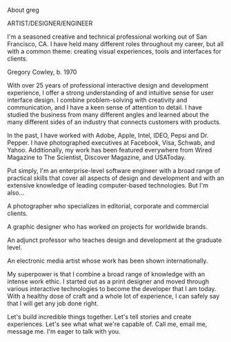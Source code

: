About greg

ARTIST/DESIGNER/ENGINEER


I'm a seasoned creative and technical professional working out of San Francisco, CA.
I have held many different roles throughout my career, but all with a common theme: creating visual experiences, tools and interfaces for clients.

Gregory Cowley, b. 1970

With over 25 years of professional interactive design and development experience, I offer a strong understanding of and intuitive sense for user interface design. I combine problem-solving with creativity and communication, and I have a keen sense of attention to detail. I have studied the business from many different angles and learned about the many different sides of an industry that connects customers with products.

In the past, I have worked with Adobe, Apple, Intel, IDEO, Pepsi and Dr. Pepper. I have photographed executives at Facebook, Visa, Schwab, and Yahoo. Additionally, my work has been featured everywhere from Wired Magazine to The Scientist, Discover Magazine, and USAToday.

Put simply, I'm an enterprise-level software engineer with a broad range of practical skills that cover all aspects of design and development and with an extensive knowledge of leading computer-based technologies. But I'm also...

A photographer who specializes in editorial, corporate and commercial clients.

A graphic designer who has worked on projects for worldwide brands.

An adjunct professor who teaches design and development at the graduate level.

An electronic media artist whose work has been shown internationally.

My superpower is that I combine a broad range of knowledge with an intense work ethic. I started out as a print designer and moved through various interactive technologies to become the developer that I am today. With a healthy dose of craft and a whole lot of experience, I can safely say that I will get any job done right. 

Let's build incredible things together. Let's tell stories and create experiences. Let's see what what we're capable of. Call me, email me, message me. I'm eager to talk with you. 





